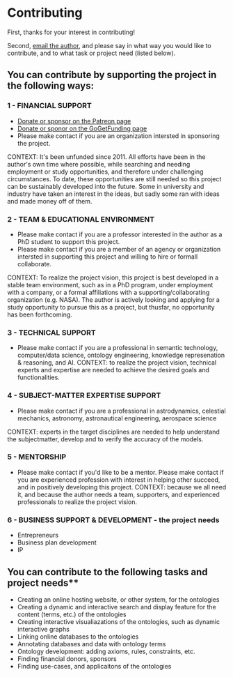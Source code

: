 # Contributing

First, thanks for your interest in contributing!

Second, [email the author](mailto:rrovetto@terpalum.umd.edu), and please say in what way you would like to contribute, and to what task or project need (listed below).

## You can contribute by supporting the project in the following ways:

### 1 - FINANCIAL SUPPORT 
* [Donate or sponsor on the Patreon page](www.patreon.com/user?u=6298778)
* [Donate or sponor on the GoGetFunding page](https://tinyurl.com/y9qegjsh) 
* Please make contact if you are an organization intersted in sponsoring the project.

CONTEXT: It's been unfunded since 2011. All efforts  have been in the author's own time where possible, while searching and needing employment or study opportunities, and therefore under challenging circumstances. To date, these opportunities are still needed so this project can be sustainably developed into the future. Some in university and industry have taken an interest in the ideas, but sadly some ran with ideas and made money off of them.

### 2 - TEAM & EDUCATIONAL ENVIRONMENT
* Please make contact if you are a professor interested in the author as a PhD student to support this project.
* Please make contact if you are a member of an agency or organization intersted in supporting this project and willing to hire or formall collaborate.

CONTEXT: To realize the project vision, this project is best developed in a stable team environment, such as in a PhD program, under employment with a company, or a formal affiliations with a supporting/collaborating organization (e.g. NASA). 
The author is actively looking and applying for a study opportunity to pursue this as a project, but thusfar, no opportunity has been forthcoming.

### 3 - TECHNICAL SUPPORT  
* Please make contact if  you are a professional in semantic technology, computer/data science, ontology engineering, knowledge represenation & reasoning, and AI. 
CONTEXT: to realize the project vision, technical experts and expertise are needed to achieve the desired goals and functionalities.

### 4 - SUBJECT-MATTER EXPERTISE SUPPORT 
* Please make contact if you are a professional in astrodynamics, celestial mechanics, astronomy, astronautical engineering, aerospace science

CONTEXT: experts in the target disciplines are needed to help understand the subjectmatter, develop and to verify the accuracy of the models.

### 5 - MENTORSHIP
* Please make contact if you'd like to be a mentor. Please make contact if you are experienced profession with interest in helping other succeed, and in positively developing this project. 
CONTEXT: because we all need it, and because the author needs a team, supporters, and experienced professionals to realize the project vision.  

### 6 - BUSINESS SUPPORT & DEVELOPMENT - the project needs
* Entrepreneurs
* Business plan development
* IP


## You can contribute to the following tasks and project needs**
* Creating an online hosting website, or other system, for the ontologies
* Creating a dynamic and interactive search and display feature for the content (terms, etc.) of the ontologies
* Creating interactive visualiazations of the ontologies, such as dynamic interactive graphs
* Linking online databases to the ontologies
* Annotating databases and data with ontology terms
* Ontology development: adding axioms, rules, constraints, etc.
* Finding financial donors, sponsors
* Finding use-cases, and applicaitons of the ontologies
